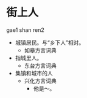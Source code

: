 





# 街上人
gae1 shan ren2
+ 城镇居民。与“乡下人”相对。
  * 如皋方言词典
+ 指城里人。
  * 东台方言词典
+ 集镇和城市的人
  * 兴化方言词典
    - 他是～。
